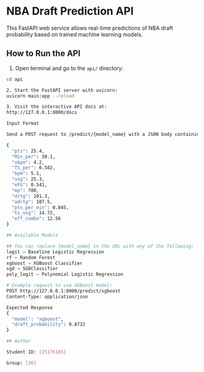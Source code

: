 # NBA Draft Prediction API

This FastAPI web service allows real-time predictions of NBA draft probability based on trained machine learning models.

## How to Run the API

1. Open terminal and go to the `api/` directory:

```bash
cd api

2. Start the FastAPI server with uvicorn:
uvicorn main:app --reload

3. Visit the interactive API docs at:
http://127.0.0.1:8000/docs

Input Format

Send a POST request to /predict/{model_name} with a JSON body containing the following 13 features:

{
  "pts": 25.4,
  "Min_per": 30.1,
  "obpm": 4.2,
  "TS_per": 0.582,
  "bpm": 5.1,
  "usg": 25.3,
  "eFG": 0.541,
  "mp": 780,
  "drtg": 101.3,
  "adrtg": 107.5,
  "pts_per_min": 0.845,
  "ts_usg": 14.72,
  "eff_combo": 12.56
}

## Available Models

## You can replace {model_name} in the URL with any of the following:
logit – Baseline Logistic Regression
rf – Random Forest
xgboost – XGBoost Classifier
sgd – SGDClassifier
poly_logit – Polynomial Logistic Regression

# Example request to use XGBoost model:
POST http://127.0.0.1:8000/predict/xgboost
Content-Type: application/json

Expected Response
{
  "model": "xgboost",
  "draft_probability": 0.8732
}

## Author

Student ID: [25176165]

Group: [30]